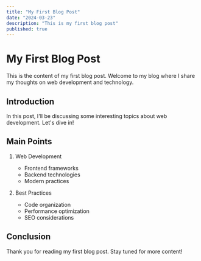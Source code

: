 ```yaml
---
title: "My First Blog Post"
date: "2024-03-23"
description: "This is my first blog post"
published: true
---
```


# My First Blog Post

This is the content of my first blog post. Welcome to my blog where I share my thoughts on web development and technology.

## Introduction

In this post, I'll be discussing some interesting topics about web development. Let's dive in!

## Main Points

1. Web Development
   - Frontend frameworks
   - Backend technologies
   - Modern practices

2. Best Practices
   - Code organization
   - Performance optimization
   - SEO considerations

## Conclusion

Thank you for reading my first blog post. Stay tuned for more content!
